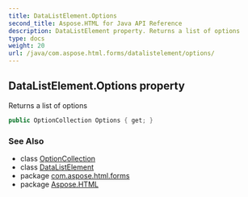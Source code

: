 ```yaml
---
title: DataListElement.Options
second_title: Aspose.HTML for Java API Reference
description: DataListElement property. Returns a list of options
type: docs
weight: 20
url: /java/com.aspose.html.forms/datalistelement/options/
---
```

## DataListElement.Options property

Returns a list of options

```java
public OptionCollection Options { get; }
```

### See Also

* class [OptionCollection](../../optioncollection/)
* class [DataListElement](../)
* package [com.aspose.html.forms](../../../com.aspose.html.forms/)
* package [Aspose.HTML](../../../)

